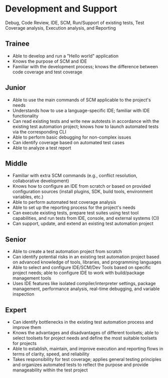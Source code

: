 # Development and Support
Debug, Code Review, IDE, SCM, Run/Support of existing tests, Test Coverage analysis, Execution analysis, and Reporting

## Trainee
- Able to develop and run a "Hello world" application
- Knows the purpose of SCM and IDE
- Familiar with the development process; knows the difference between code coverage and test coverage

## Junior
- Able to use the main commands of SCM applicable to the project's needs
- Understands how to use a language-specific IDE; familiar with IDE functionality
- Can read existing tests and write new autotests in accordance with the existing test automation project; knows how to launch automated tests via the corresponding CLI
- Able to perform basic debugging for non-complex issues
- Can identify coverage based on automated test cases
- Able to analyze a test report

## Middle
- Familiar with extra SCM commands (e.g., conflict resolution, collaborative development)
- Knows how to configure an IDE from scratch or based on provided configuration sources (install plugins, SDK, build tools, environment variables, etc.)
- Able to perform automated test coverage analysis
- Able to set up the reporting process for the project's needs
- Can execute existing tests, prepare test suites using test tool capabilities, and run tests from IDE, console, and external systems (CI)
- Can support, update, and extend an existing test automation project

## Senior
- Able to create a test automation project from scratch
- Can identify potential risks in an existing test automation project based on advanced knowledge of tools, libraries, and programming languages
- Able to select and configure IDE/SCM/Dev Tools based on specific project needs; able to configure IDE to work with build/package management tools
- Uses IDE features like isolated compiler/interpreter settings, package management, performance analysis, real-time debugging, and variable inspection

## Expert
- Can identify bottlenecks in the existing test automation process and improve them
- Knows the advantages and disadvantages of different toolsets; able to select toolsets for project needs and define the most suitable toolsets for projects
- Able to establish, maintain, and improve execution and reporting flows in terms of clarity, speed, and reliability
- Takes responsibility for test coverage; applies general testing principles and organizes automated tests to reflect the purpose and provide manageability within the test project
